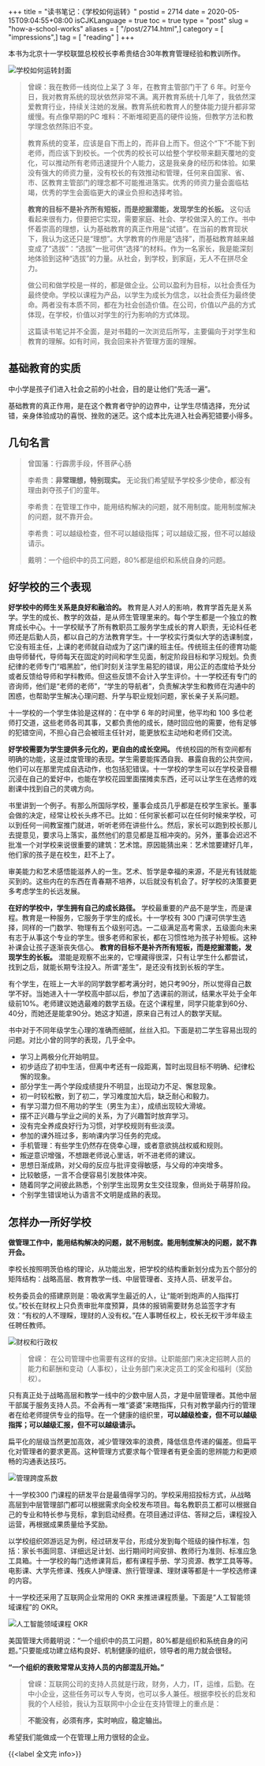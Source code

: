 +++
title = "读书笔记：《学校如何运转》"
postid = 2714
date = 2020-05-15T09:04:55+08:00
isCJKLanguage = true
toc = true
type = "post"
slug = "how-a-school-works"
aliases = [ "/post/2714.html",]
category = [ "impressions",]
tag = [ "reading" ]
+++

本书为北京十一学校联盟总校校长李希贵结合30年教育管理经验和教训所作。

![学校如何运转封面](/uploads/2020/05/book-how-a-school-works.jpg)

<!--more-->

> 曾嵘：我在教师一线岗位上呆了 3 年，在教育主管部门干了 6 年。时至今日，我对教育系统的现状依然非常不满。离开教育系统十几年了，我依然深爱教育行业，持续关注她的发展。教育系统和教育人的整体能力提升都非常缓慢。有点像早期的PC 堆料：不断堆砌更高的硬件设施，但教学方法和教学理念依然陈旧不变。
>
> 教育系统的变革，应该是自下而上的，而非自上而下。但这个“下”不能下到老师，而应该下到校长。一个优秀的校长可以给整个学校带来翻天覆地的变化，可以推动所有老师迅速提升个人能力，这是我亲身的经历和体验。如果没有强大的师资力量，没有校长的有效推动和管理，任何来自国家、省、市、区教育主管部门的理念都不可能推进落实。优秀的师资力量会面临枯竭，优秀的学生会面临更大的课业负担和选择考验。
>
> **教育的目标不是补齐所有短板，而是挖掘潜能，发现学生的长板。** 这句话看起来很有力，但要把它实现，需要家庭、社会、学校做深入的工作。书中怀着崇高的理想，认为基础教育的真正作用是“试错”。在当前的教育现状下，我认为这还只是“理想”。大学教育的作用是“选择”，而基础教育越来越变成了“选拔”：“选拔”一批可供“选择”的材料。作为一名家长，我是能深刻地体验到这种“选拔”的力量。从社会，到学校，到家庭，无人不在拼尽全力。
> 
> 做公司和做学校是一样的，都是做企业。公司以盈利为目标，以社会责任为最终使命。学校以课程为产品，以学生为成长为信念，以社会责任为最终使命。两者没有本质不同，都在为社会创造价值。在公司，价值以产品的方式体现，在学校，价值以对学生的行为影响的方式体现。
>
> 这篇读书笔记并不全面，是对书籍的一次浏览后所写，主要偏向于对学生和教育的理解。如有时间，我会回来补齐管理方面的理解。

## 基础教育的实质

中小学是孩子们进入社会之前的小社会，目的是让他们“先活一遍”。

基础教育的真正作用，是在这个教育者守护的边界中，让学生尽情选择，充分试错，亲身体验成功的喜悦、挫败的迷茫。这个成本比先进入社会再犯错要小得多。

## 几句名言

> 曾国藩：行霹雳手段，怀菩萨心肠
>
> 李希贵：**非常理想，特别现实。** 无论我们希望赋予学校多少使命，都没有理由剥夺孩子们的童年。
>
> 李希贵：在管理工作中，能用结构解决的问题，就不用制度。能用制度解决的问题，就不靠开会。
>
> 李希贵：可以越级检查，但不可以越级指挥；可以越级汇报，但不可以越级请示。
>
> 戴明：一个组织中的员工问题，80%都是组织和系统自身的问题。

## 好学校的三个表现

**好学校中的师生关系是良好和融洽的。** 教育是人对人的影响，教育学首先是关系学。学生的成长、教学的效益，是从师生管理里来的。每个学生都是一个独立的教育成长中心。十一学校赋予了所有教职员工服务学生成长的育人职责，无论科任老师还是后勤人员，都以自己的方法教育学生。十一学校实行类似大学的选课制度，它没有班主任，上课的老师就自动成为了这门课的班主任。传统班主任的德育功能由导师替代，导师每天在固定的时间和学生见面，制定阶段目标和学习规划。负责纪律的老师专门“唱黑脸”，他们时刻关注学生易犯的错误，用公正的态度给予处分或者反馈给导师和学科教师。但这些反馈不会计入学生评价。十一学校还有专门的咨询师，他们是“老师的老师”，“学生的导航者”，负责解决学生和教师在沟通中的困惑，也帮助学生解决心理问题、升学与职业规划问题，家长亲子关系问题。

十一学校的一个学生体验是这样的：在中学 6 年的时间里，他平均和 100 多位老师打交道，这些老师各司其事，又都负责他的成长，随时回应他的需要，他有足够的犯错空间，不担心自己会被班主任针对，能更放松主动地和老师们交流。

**好学校需要为学生提供多元化的，更自由的成长空间。** 传统校园的所有空间都有明确的功能，这是过度管理的表现。学生需要能挥洒自我、暴露自我的公共空间，他们可以在那里完成自选动作，也包括犯错误。十一学校的学生可以在学校录音棚沉浸在自己的爱好中，也能在学校花园里面摆摊卖东西，还可以让学生在选修的戏剧课中找到自己的灵魂方向。

书里讲到一个例子。有那么所国际学校，董事会成员几乎都是在校学生家长。董事会做的决定，经常让校长头疼不已。比如：任何家长都可以在任何时候来学校，可以到任何一间教室推门就进，听听老师在讲些什么。然后，家长可以跑到校长那儿去提意见，要求马上落实，虽然他们的意见都是互相冲突的。另外，董事会迟迟不批准一个对学校来说很重要的建筑：艺术馆。原因能猜出来：艺术馆要建好几年，他们家的孩子是在校生，赶不上了。

审美能力和艺术感悟能滋养人的一生。艺术、哲学是幸福的来源，不是光有钱就能买到的。这些内在的东西在青春期不培养，以后就没有机会了。好学校的决策要更多考虑学生的长远发展。

**在好的学校中，学生拥有自己的成长路径。** 学校最重要的产品不是学生，而是课程。教育是一种服务，它服务于学生的成长。十一学校有 300 门课可供学生选择，同样的一门数学、物理有五个级别可选。一二级满足高考需求，五级面向未来有志于从事这个专业的学生。很多老师和家长，都在习惯性地为孩子补短板。这种补课会让孩子逐渐丧失信心。 **教育的目标不是补齐所有短板，而是挖掘潜能，发现学生的长板。** 潜能是观察不出来的，它埋藏得很深，只有让学生什么都尝试，找到之后，就能长期专注投入。所谓“差生”，是还没有找到长板的学生。

有个学生，在班上一大半的同学数学都考满分时，她只考90分，所以觉得自己数学不好。当她进入十一学校高中部以后，参加了选课前的测试，结果水平处于全年级前10%。老师建议她选最难的数学五级。在这个课程里，同学只能拿到60分、40分，而她还是能拿90分。她这才知道，原来自己有过人的数学天赋。

书中对于不同年级学生心理的准确而细腻，丝丝入扣。下面是初二学生容易出现的问题。对比小曾的同学的表现，几乎全中。

- 学习上两极分化开始明显。
- 初步适应了初中生活，但离中考还有一段距离，暂时出现目标不明确、纪律松懈的现象。
- 部分学生一两个学段成绩提升不明显，出现动力不足、懈怠现象。
- 初一时较松散，到了初二，学习难度加大后，缺乏耐心和毅力。
- 有学习潜力但不用功的学生（男生为主），成绩出现较大滑坡。
- 摆不正兴趣与学业之间的关系，为了兴趣暂时放弃学习。
- 没有完全养成良好行为习惯，对学校规则有些淡漠。
- 参加的课外班过多，影响课内学习任务的完成。
- 手机管理：有些学生仍然存在侥幸心理，或者意欲挑战权威和规则。
- 叛逆意识增强，不想跟老师说心里话，听不进老师的建议。
- 思想日渐成熟，对父母的反应与批评变得敏感，与父母的冲突增多。
- 比较敏感，一言不合便容易引发肢体冲突。
- 随着同学之间彼此熟悉，个别学生出现男女生交往现象，但尚处于萌芽阶段。
- 个别学生错误地认为语言不文明是成熟的表现。

## 怎样办一所好学校

**做管理工作中，能用结构解决的问题，就不用制度。能用制度解决的问题，就不靠开会。**

李校长按照明茨伯格的理论，从功能出发，把学校的结构重新划分成为五个部分的矩阵结构：战略高层、教育教学一线、中层管理者、支持人员、研发平台。

校务委员会的搭建原则是：吸收离学生最近的人，让“能听到炮声的人指挥打仗。”校长在财权上只负责审批年度预算，具体的报销需要财务总监签字才有效：“有权的人不理睬，理财的人没有权。”在人事聘任权上，校长无权干涉年级主任聘任教师。

![财权和行政权](/uploads/2020/05/book-img01.jpg)

> 曾嵘： 在公司管理中也需要有这样的安排。让职能部门来决定招聘人员的能力和薪酬和变动（人事权），让业务部门来决定员工的奖金和福利（奖励权）。

只有真正处于战略高层和教学一线中的少数中层人员，才是中层管理者。其他中层干部属于服务支持人员。不会再有一堆“婆婆”来瞎指挥，只有对教学最内行的管理者在给老师提供专业的指导。在一个健康的组织里，**可以越级检查，但不可以越级指挥；可以越级汇报，但不可以越级请示。**

扁平化的层级当然更加高效，减少管理效率的浪费，降低信息传递的偏差。但扁平化对管理者的要求更高。这种管理方式要求每个管理者有更全面的思辨能力和更顺畅的沟通表达技巧。

![管理跨度系数](/uploads/2020/05/book-img02.jpg)

十一学校300 门课程的研发平台是最值得学习的。学校采用招投标方式，从战略高层到中层管理部门都可以根据需求向全校发布项目。每名教职员工都可以根据自己的专业和特长参与竞标，拿到启动经费。在项目通过评估、答辩之后，课程投入运营，再根据成果质量给予奖励。

以学校组织郊游远足为例，经过研发平台，形成分发到每个班级的操作标准，包括：家长书面同意、详细远足计划、出行期间时间安排、教师行为准则、标准应急工具箱。十一学校的每门选修课背后，都有课程手册、学习资源、教学工具等等。电影课、大学先修课、残疾人护理课、旅行管理课、理财课等都是十一学校选修课的内容。

十一学校还采用了互联网企业常用的 OKR 来推进课程质量。下面是“人工智能领域课程”的 OKR。

![人工智能领域课程 OKR](/uploads/2020/05/book-img03.jpg)

美国管理大师戴明说：“一个组织中的员工问题，80%都是组织和系统自身的问题。”只要能成功建立结构良好、机制健康的组织，领导者的用力就会很轻。

**“一个组织的衰败常常从支持人员的内部混乱开始。”**

> 曾嵘：互联网公司的支持人员就是行政，财务，人力，IT，运维，后勤。在中小企业，这些任务可以专人专岗，也可以多人兼任。根据李校长的启发和我的个人经验，我认为互联网中小企业在支持管理上的重点是：
>
> **不能没有，必须有序，实时响应，稳定输出。**

希望我们能做成一个在管理上用力很轻的企业。

{{<label 全文完 info>}}